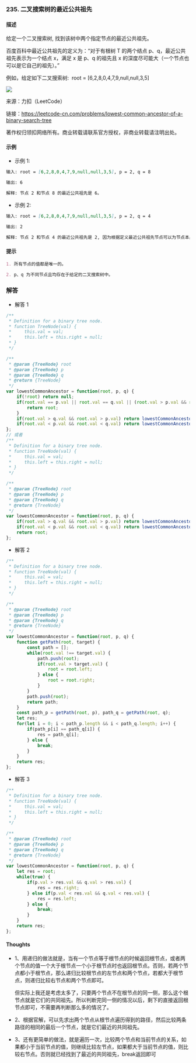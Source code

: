 ### 235. 二叉搜索树的最近公共祖先

#### 描述

给定一个二叉搜索树, 找到该树中两个指定节点的最近公共祖先。

百度百科中最近公共祖先的定义为：“对于有根树 T 的两个结点 p、q，最近公共祖先表示为一个结点 x，满足 x 是 p、q 的祖先且 x 的深度尽可能大（一个节点也可以是它自己的祖先）。”

例如，给定如下二叉搜索树:  root = [6,2,8,0,4,7,9,null,null,3,5]

![](https://assets.leetcode-cn.com/aliyun-lc-upload/uploads/2018/12/14/binarysearchtree_improved.png)

来源：力扣（LeetCode）

链接：https://leetcode-cn.com/problems/lowest-common-ancestor-of-a-binary-search-tree

著作权归领扣网络所有。商业转载请联系官方授权，非商业转载请注明出处。

#### 示例

+ 示例 1:
```md
输入: root = [6,2,8,0,4,7,9,null,null,3,5], p = 2, q = 8

输出: 6 

解释: 节点 2 和节点 8 的最近公共祖先是 6。
```
+ 示例 2:
```md
输入: root = [6,2,8,0,4,7,9,null,null,3,5], p = 2, q = 4

输出: 2

解释: 节点 2 和节点 4 的最近公共祖先是 2, 因为根据定义最近公共祖先节点可以为节点本身。
```


#### 提示
```md
1. 所有节点的值都是唯一的。

2. p、q 为不同节点且均存在于给定的二叉搜索树中。
```

### 解答

+ 解答 1
```js
/**
 * Definition for a binary tree node.
 * function TreeNode(val) {
 *     this.val = val;
 *     this.left = this.right = null;
 * }
 */

/**
 * @param {TreeNode} root
 * @param {TreeNode} p
 * @param {TreeNode} q
 * @return {TreeNode}
 */
var lowestCommonAncestor = function(root, p, q) {
    if(!root) return null;
    if(root.val == p.val || root.val == q.val || (root.val > p.val && root.val < q.val) || (root.val < p.val && root.val > q.val)) {
        return root;
    }
    if(root.val > q.val && root.val > p.val) return lowestCommonAncestor(root.left, p, q);
    if(root.val < p.val && root.val < q.val) return lowestCommonAncestor(root.right, p, q);
};
// 或者
/**
 * Definition for a binary tree node.
 * function TreeNode(val) {
 *     this.val = val;
 *     this.left = this.right = null;
 * }
 */

/**
 * @param {TreeNode} root
 * @param {TreeNode} p
 * @param {TreeNode} q
 * @return {TreeNode}
 */
var lowestCommonAncestor = function(root, p, q) {
    if(root.val > q.val && root.val > p.val) return lowestCommonAncestor(root.left, p, q);
    if(root.val < p.val && root.val < q.val) return lowestCommonAncestor(root.right, p, q);
    return root;
};
```

+ 解答 2
```js
/**
 * Definition for a binary tree node.
 * function TreeNode(val) {
 *     this.val = val;
 *     this.left = this.right = null;
 * }
 */

/**
 * @param {TreeNode} root
 * @param {TreeNode} p
 * @param {TreeNode} q
 * @return {TreeNode}
 */
var lowestCommonAncestor = function(root, p, q) {
    function getPath(root, target) {
        const path = [];
        while(root.val !== target.val) {
            path.push(root);
            if(root.val > target.val) {
                root = root.left;
            } else {
                root = root.right;
            }
        }
        path.push(root);
        return path;
    }
    const path_p = getPath(root, p), path_q = getPath(root, q);
    let res;
    for(let i = 0; i < path_p.length && i < path_q.length; i++) {
        if(path_p[i] == path_q[i]) {
            res = path_q[i];
        } else {
            break;
        }
    }
    return res;
};
```

+ 解答 3
```js
/**
 * Definition for a binary tree node.
 * function TreeNode(val) {
 *     this.val = val;
 *     this.left = this.right = null;
 * }
 */

/**
 * @param {TreeNode} root
 * @param {TreeNode} p
 * @param {TreeNode} q
 * @return {TreeNode}
 */
var lowestCommonAncestor = function(root, p, q) {
    let res = root;
    while(true) {
        if(p.val > res.val && q.val > res.val) {
            res = res.right;
        } else if(p.val < res.val && q.val < res.val) {
            res = res.left;
        } else {
            break;
        }
    }
    return res;
};
```

#### Thoughts

+ 1、用递归的做法就是，当有一个节点等于根节点的时候返回根节点，或者两个节点的值一个大于根节点一个小于根节点时也返回根节点。否则，若两个节点都小于根节点，那么递归比较根节点的左节点和两个节点，若都大于根节点，则递归比较右节点和两个节点即可。

  但实际上我还是考虑太多了，只要两个节点不在根节点的同一侧，那么这个根节点就是它们的共同祖先。所以判断完同一侧的情况以后，剩下的直接返回根节点即可，不需要再判断那么多的情况了。

+ 2、根据官解，可以先求出两个节点从根节点遍历得到的路径，然后比较两条路径的相同的最后一个节点，就是它们最近的共同祖先。

+ 3、还有更简单的做法，就是遍历一次，比较两个节点和当前节点的关系，如果都小于当前节点的值，则继续比较左节点，如果都大于当前节点的值，则比较右节点。否则就已经找到了最近的共同祖先，break返回即可